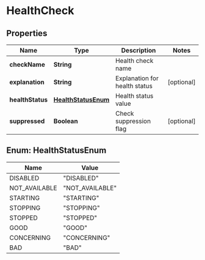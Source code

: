 
# HealthCheck

## Properties
Name | Type | Description | Notes
------------ | ------------- | ------------- | -------------
**checkName** | **String** | Health check name | 
**explanation** | **String** | Explanation for health status |  [optional]
**healthStatus** | [**HealthStatusEnum**](#HealthStatusEnum) | Health status value | 
**suppressed** | **Boolean** | Check suppression flag |  [optional]


<a name="HealthStatusEnum"></a>
## Enum: HealthStatusEnum
Name | Value
---- | -----
DISABLED | &quot;DISABLED&quot;
NOT_AVAILABLE | &quot;NOT_AVAILABLE&quot;
STARTING | &quot;STARTING&quot;
STOPPING | &quot;STOPPING&quot;
STOPPED | &quot;STOPPED&quot;
GOOD | &quot;GOOD&quot;
CONCERNING | &quot;CONCERNING&quot;
BAD | &quot;BAD&quot;



